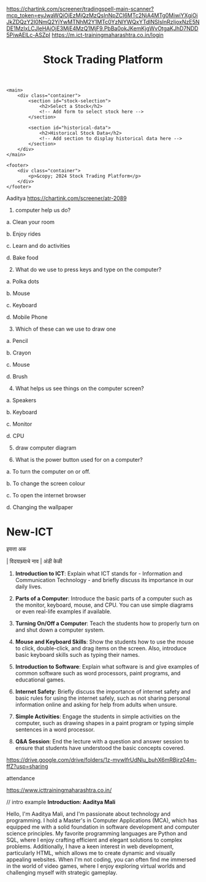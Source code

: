 https://chartink.com/screener/tradingspell-main-scanner?mcp_token=eyJwaWQiOjEzMjQzMzQsInNpZCI6MTc2NjA4MTg0MiwiYXgiOiJkZDQzY2I0NmQ2YjYwMTNhM2Y1MTc0YzNlYWQxYTdlNSIsInRzIjoxNzE5NDE1MzIxLCJleHAiOjE3MjE4MzQ1MjF9.PbBa0okJKemKjgWvOtgaKJhD7NDD5PiwAElLc-ASZpI
https://m.ict-trainingmaharashtra.co.in/login


<!DOCTYPE html>
<html lang="en">
<head>
    <meta charset="UTF-8">
    <meta name="viewport" content="width=device-width, initial-scale=1.0">
    <title>Stock Trading Platform</title>
    <link rel="stylesheet" href="styles.css">
</head>
<body>
    <header>
        <div class="container">
            <h1>Stock Trading Platform</h1>
            <!-- Add navigation links here -->
        </div>
    </header>

    <main>
        <div class="container">
            <section id="stock-selection">
                <h2>Select a Stock</h2>
                <!-- Add form to select stock here -->
            </section>

            <section id="historical-data">
                <h2>Historical Stock Data</h2>
                <!-- Add section to display historical data here -->
            </section>
        </div>
    </main>

    <footer>
        <div class="container">
            <p>&copy; 2024 Stock Trading Platform</p>
        </div>
    </footer>
</body>
</html>





Aaditya
https://chartink.com/screener/atr-2089

1. computer help us do?

a. Clean your room

b. Enjoy rides

c. Learn and do activities

d. Bake food

2. What do we use to press keys and type on the computer?

a. Polka dots

b. Mouse

c. Keyboard

d. Mobile Phone

3. Which of these can we use to draw one

a. Pencil

b. Crayon

c. Mouse

d. Brush

4. What helps us see things on the computer screen?

a. Speakers

b. Keyboard

c. Monitor

d. CPU

5. draw computer diagram

6. What is the power button used for on a computer?

a. To turn the computer on or off.

b. To change the screen colour

c. To open the internet browser

d. Changing the wallpaper

# New-ICT

इयत्ता
अक

| विदयाथ्र्याचे नाव |
अंडी 
केळी 





1. **Introduction to ICT**: Explain what ICT stands for - Information and Communication Technology - and briefly discuss its importance in our daily lives.

2. **Parts of a Computer**: Introduce the basic parts of a computer such as the monitor, keyboard, mouse, and CPU. You can use simple diagrams or even real-life examples if available.

3. **Turning On/Off a Computer**: Teach the students how to properly turn on and shut down a computer system.

4. **Mouse and Keyboard Skills**: Show the students how to use the mouse to click, double-click, and drag items on the screen. Also, introduce basic keyboard skills such as typing their names.

5. **Introduction to Software**: Explain what software is and give examples of common software such as word processors, paint programs, and educational games.

6. **Internet Safety**: Briefly discuss the importance of internet safety and basic rules for using the internet safely, such as not sharing personal information online and asking for help from adults when unsure.

7. **Simple Activities**: Engage the students in simple activities on the computer, such as drawing shapes in a paint program or typing simple sentences in a word processor.

8. **Q&A Session**: End the lecture with a question and answer session to ensure that students have understood the basic concepts covered.

https://drive.google.com/drive/folders/1z-mywIfrUdNlu_buhX6mRBjrz04m-ffZ?usp=sharing


attendance

https://www.icttrainingmaharashtra.co.in/


// intro example
**Introduction: Aaditya Mali**

Hello, I'm Aaditya Mali, and I'm passionate about technology and programming. I hold a Master's in Computer Applications (MCA), which has equipped me with a solid foundation in software development and computer science principles. My favorite programming languages are Python and SQL, where I enjoy crafting efficient and elegant solutions to complex problems. Additionally, I have a keen interest in web development, particularly HTML, which allows me to create dynamic and visually appealing websites. When I'm not coding, you can often find me immersed in the world of video games, where I enjoy exploring virtual worlds and challenging myself with strategic gameplay.


